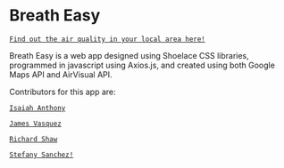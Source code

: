 # Breath Easy
 
[`Find out the air quality in your local area here!`](https://richardmshaw.github.io/Breath-Easy/)
 
Breath Easy is a web app designed using Shoelace CSS libraries, programmed in javascript using Axios.js, and created using both Google Maps API and AirVisual API.
 
Contributors for this app are:
 
[`Isaiah Anthony`](https://github.com/isaiahant)
 
[`James Vasquez`](https://github.com/JVSakura)
 
[`Richard Shaw`](https://github.com/RichardMShaw)
 
[`Stefany Sanchez!`](https://github.com/stefanysanz)